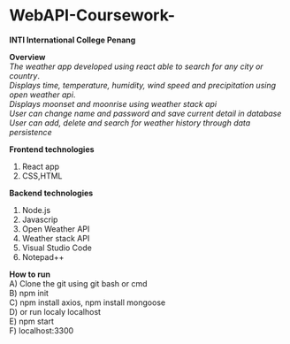 # WebAPI-Coursework-

<b>INTI International College Penang</b>
<br>

<b>Overview</b><br>
*The weather app developed using react able to search for any city or country*.<br>
*Displays time, temperature, humidity, wind speed and precipitation using open weather api*.<br>
*Displays moonset and moonrise using weather stack api*<br>
*User can change name and password and save current detail in database*<br>
*User can add, delete and search for weather history through data persistence*</b>

<b>Frontend technologies</b><br>
1. React app<br>
2. CSS,HTML<br>

<b>Backend technologies</b><br>
1. Node.js<br>
2. Javascrip<br>
3. Open Weather API<br>
4. Weather stack API<br>
5. Visual Studio Code<br>
6. Notepad++<br>

<b>How to run</b><br>
A) Clone the git using git bash or cmd<br>
B) npm init <br>
C) npm install axios, npm install mongoose<br>
D) or run localy localhost<br>
E) npm start<br>
F) localhost:3300<br>





